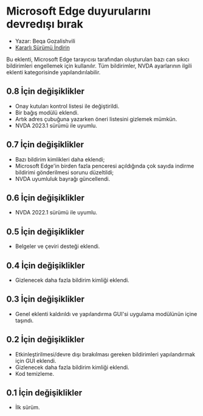 # Microsoft Edge duyurularını devredışı bırak

* Yazar: Beqa Gozalishvili
* [Kararlı Sürümü İndirin][1]

Bu eklenti, Microsoft Edge tarayıcısı tarafından oluşturulan bazı can sıkıcı bildirimleri engellemek için kullanılır.
Tüm bildirimler, NVDA ayarlarının ilgili eklenti kategorisinde yapılandırılabilir.

## 0.8 İçin değişiklikler ##
* Onay kutuları kontrol listesi ile değiştirildi.
* Bir bağış modülü eklendi.
* Artık adres çubuğuna yazarken öneri listesini gizlemek mümkün.
* NVDA 2023.1 sürümü ile uyumlu.

## 0.7 İçin değişiklikler ##
* Bazı bildirim kimlikleri daha eklendi;
* Microsoft Edge'in birden fazla penceresi açıldığında çok sayıda indirme bildirimi gönderilmesi sorunu düzeltildi;
* NVDA uyumluluk bayrağı güncellendi.

## 0.6 İçin değişiklikler ##
* NVDA 2022.1 sürümü ile uyumlu.

## 0.5 İçin değişiklikler ##
* Belgeler ve çeviri desteği eklendi.

## 0.4 İçin değişiklikler ##
* Gizlenecek daha fazla bildirim kimliği eklendi.

## 0.3 İçin değişiklikler ##
* Genel eklenti kaldırıldı ve yapılandırma GUI'si uygulama modülünün içine taşındı.

## 0.2 İçin değişiklikler ##
* Etkinleştirilmesi/devre dışı bırakılması gereken bildirimleri yapılandırmak için GUI eklendi.
* Gizlenecek daha fazla bildirim kimliği eklendi.
* Kod temizleme.

## 0.1 İçin değişiklikler ##
* İlk sürüm.

[1]: http://addons.nvda-project.org/files/get.php?file=msedge
